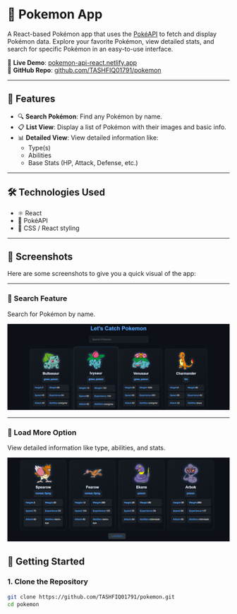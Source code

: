 # 🧢 Pokemon App

A React-based Pokémon app that uses the [PokéAPI](https://pokeapi.co/) to fetch and display Pokémon data. Explore your favorite Pokémon, view detailed stats, and search for specific Pokémon in an easy-to-use interface.

🔗 **Live Demo**: [pokemon-api-react.netlify.app](https://pokemon-api-react.netlify.app/)  
📂 **GitHub Repo**: [github.com/TASHFIQ01791/pokemon](https://github.com/TASHFIQ01791/pokemon)

---

## 🌟 Features

- 🔍 **Search Pokémon**: Find any Pokémon by name.
- 📋 **List View**: Display a list of Pokémon with their images and basic info.
- 📊 **Detailed View**: View detailed information like:
  - Type(s)
  - Abilities
  - Base Stats (HP, Attack, Defense, etc.)

---

## 🛠️ Technologies Used

- ⚛️ React
- 📡 PokéAPI
- 💅 CSS / React styling

---

## 📸 Screenshots

Here are some screenshots to give you a quick visual of the app:

---

### 🔹 Search Feature
Search for Pokémon by name.

![Search](./screenshots/Screenshot_1.png)

---

### 🔹 Load More Option
View detailed information like type, abilities, and stats.

![Details](./screenshots/Screenshot_2.png)


## 🚀 Getting Started

### 1. Clone the Repository

```bash
git clone https://github.com/TASHFIQ01791/pokemon.git
cd pokemon
